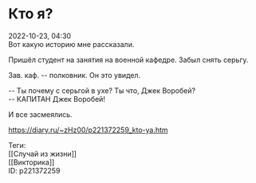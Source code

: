 Кто я?
=======

   
 2022-10-23, 04:30   
  Вот какую историю мне рассказали.   
   
 Пришёл студент на занятия на военной кафедре. Забыл снять серьгу.   
   
 Зав. каф. -- полковник. Он это увидел.   
   
 -- Ты почему с серьгой в ухе? Ты что, Джек Воробей?   
 -- КАПИТАН Джек Воробей!   
   
 И все засмеялись.   
    
 <https://diary.ru/~zHz00/p221372259_kto-ya.htm>   
   
 Теги:   
 [[Случай из жизни]]   
 [[Викторика]]   
 ID: p221372259